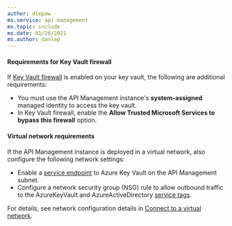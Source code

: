```yaml
---
author: dlepow
ms.service: api-management
ms.topic: include
ms.date: 01/26/2021
ms.author: danlep
---
```



#### Requirements for Key Vault firewall

If [Key Vault firewall](../articles/key-vault/general/network-security.md) is enabled on your key vault, the following are additional requirements:

* You must use the API Management instance's **system-assigned** managed identity to access the key vault.
* In Key Vault firewall, enable the **Allow Trusted Microsoft Services to bypass this firewall** option.

#### Virtual network requirements

If the API Management instance is deployed in a virtual network, also configure the following network settings:

* Enable a [service endpoint](../articles/key-vault/general/overview-vnet-service-endpoints.md) to Azure Key Vault on the API Management subnet.
* Configure a network security group (NSG) rule to allow outbound traffic to the AzureKeyVault and AzureActiveDirectory [service tags](../articles/virtual-network/service-tags-overview.md). 

For details, see network configuration details in [Connect to a virtual network](../articles/api-management/api-management-using-with-vnet.md#network-configuration-issues).